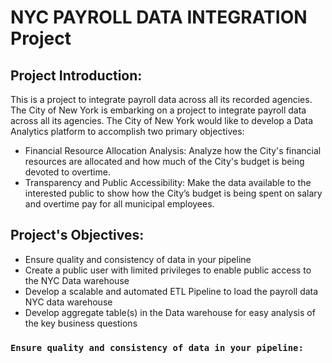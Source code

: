 #  NYC PAYROLL DATA INTEGRATION Project

## Project Introduction:
This is a project to integrate payroll data across all its recorded agencies.
The City of New York is embarking on a project to integrate payroll data across all its 
agencies. The City of New York would like to develop a Data Analytics platform to accomplish two primary objectives:
- Financial Resource Allocation Analysis: Analyze how the City's financial resources are allocated and how much of the City's budget is being devoted to overtime.
- Transparency and Public Accessibility: Make the data available to the interested public to show how the City’s budget is being spent on salary and overtime pay for all municipal employees.

## Project's Objectives:
- Ensure quality and consistency of data in your pipeline
- Create a public user with limited privileges to enable public access to the NYC Data warehouse
- Develop a scalable and automated ETL Pipeline to load the payroll data NYC data warehouse
- Develop aggregate table(s) in the Data warehouse for easy analysis of the key business questions


### `Ensure quality and consistency of data in your pipeline:`


  
